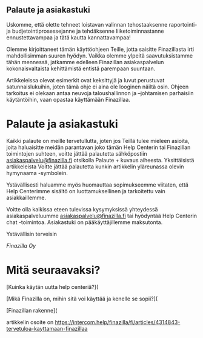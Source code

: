 ## Palaute ja asiakastuki

Uskomme, että olette tehneet loistavan valinnan tehostaaksenne raportointi- ja budjetointiprosessejanne ja tehdäksenne liiketoiminnastanne ennustettavampaa ja tätä kautta kannattavampaa!

Olemme kirjoittaneet tämän käyttöohjeen Teille, jotta saisitte Finazillasta irti mahdollisimman suuren hyödyn. Vaikka olemme ylpeitä saavutuksistamme tähän mennessä, jatkamme edelleen Finazillan asiakaspalvelun kokonaisvaltaista kehittämistä entistä parempaan suuntaan.

Artikkeleissa olevat esimerkit ovat keksittyjä ja luvut perustuvat satunnaislukuihin, joten tämä ohje ei aina ole looginen näiltä osin. Ohjeen tarkoitus ei olekaan antaa neuvoja taloushallinnon ja –johtamisen parhaisiin käytäntöihin, vaan opastaa käyttämään Finazillaa.

# **Palaute ja asiakastuki**

Kaikki palaute on meille tervetullutta, joten jos Teillä tulee mieleen asioita, joita haluaisitte meidän parantavan joko tämän Help Centerin tai Finazillan toimintojen suhteen, voitte jättää palautetta sähköpostiin [asiakaspalvelu@finazilla.fi](mailto:asiakaspalvelu@finazilla.fi) otsikolla Palaute + kuvaus aiheesta. Yksittäisistä artikkeleista Voitte jättää palautetta kunkin artikkelin yläreunassa olevin hymynaama -symbolein.

Ystävällisesti haluamme myös huomauttaa sopimukseemme viitaten, että Help Centerimme sisältö on luottamuksellinen ja tarkoitettu vain asiakkaillemme.

Voitte olla kaikissa eteen tulevissa kysymyksissä yhteydessä asiakaspalveluumme [asiakaspalvelu@finazilla.fi](mailto:asiakaspalvelu@finazilla.fi) tai hyödyntää Help Centerin chat -toimintoa. Asiakastuki on pääkäyttäjillemme maksutonta.

Ystävällisin terveisin

*Finazilla Oy*

# Mitä seuraavaksi?

[Kuinka käytän uutta help centeriä?](

[Mikä Finazilla on, mihin sitä voi käyttää ja kenelle se sopii?](

[Finazillan rakenne](



artikkelin osoite on https://intercom.help/finazilla/fi/articles/4314843-tervetuloa-kayttamaan-finazillaa

